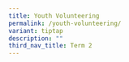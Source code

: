 ```yaml
---
title: Youth Volunteering
permalink: /youth-volunteering/
variant: tiptap
description: ""
third_nav_title: Term 2
---
```


